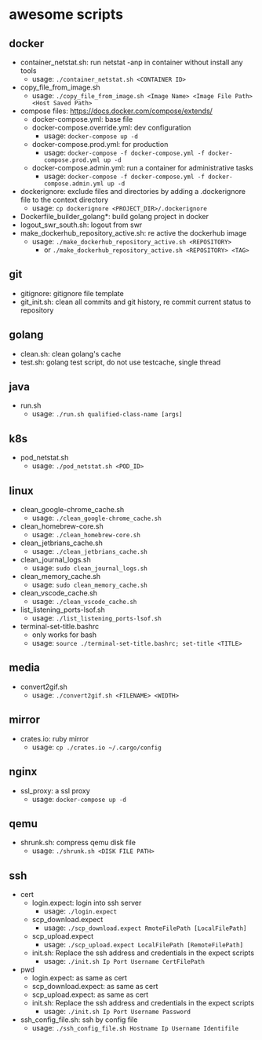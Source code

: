 # awesome scripts

## docker
* container_netstat.sh: run netstat -anp in container without install any tools
  * usage: `./container_netstat.sh <CONTAINER ID>`
* copy_file_from_image.sh
  * usage: `./copy_file_from_image.sh <Image Name> <Image File Path> <Host Saved Path>`
* compose files: https://docs.docker.com/compose/extends/
  * docker-compose.yml: base file
  * docker-compose.override.yml: dev configuration
    * usage: `docker-compose up -d`
  * docker-compose.prod.yml: for production
    * usage: `docker-compose -f docker-compose.yml -f docker-compose.prod.yml up -d`
  * docker-compose.admin.yml: run a container for administrative tasks
    * usage: `docker-compose -f docker-compose.yml -f docker-compose.admin.yml up -d`
* dockerignore: exclude files and directories by adding a .dockerignore file to the context directory
  * usage: `cp dockerignore <PROJECT_DIR>/.dockerignore`
* Dockerfile_builder_golang*: build golang project in docker
* logout_swr_south.sh: logout from swr
* make_dockerhub_repository_active.sh: re active the dockerhub image
  * usage: `./make_dockerhub_repository_active.sh <REPOSITORY>`
    * or `./make_dockerhub_repository_active.sh <REPOSITORY> <TAG>`

## git
* gitignore: gitignore file template
* git_init.sh: clean all commits and git history, re commit current status to repository

## golang
* clean.sh: clean golang's cache
* test.sh: golang test script, do not use testcache, single thread

## java
* run.sh
  * usage: `./run.sh qualified-class-name [args]`

## k8s
* pod_netstat.sh
  * usage: `./pod_netstat.sh <POD_ID>`

## linux
* clean_google-chrome_cache.sh
  * usage: `./clean_google-chrome_cache.sh`
* clean_homebrew-core.sh
  * usage: `./clean_homebrew-core.sh`
* clean_jetbrians_cache.sh
  * usage: `./clean_jetbrians_cache.sh`
* clean_journal_logs.sh
  * usage: `sudo clean_journal_logs.sh`
* clean_memory_cache.sh
  * usage: `sudo clean_memory_cache.sh`
* clean_vscode_cache.sh
  * usage: `./clean_vscode_cache.sh`
* list_listening_ports-lsof.sh
  * usage: `./list_listening_ports-lsof.sh`
* terminal-set-title.bashrc
  * only works for bash
  * usage: `source ./terminal-set-title.bashrc; set-title <TITLE>`

## media
* convert2gif.sh
  * usage: `./convert2gif.sh <FILENAME> <WIDTH>`

## mirror
* crates.io: ruby mirror
  * usage: `cp ./crates.io ~/.cargo/config`

## nginx
* ssl_proxy: a ssl proxy 
  * usage: `docker-compose up -d`

## qemu
* shrunk.sh: compress qemu disk file
  * usage: `./shrunk.sh <DISK FILE PATH>`

## ssh
* cert
  * login.expect: login into ssh server
    * usage: `./login.expect`
  * scp_download.expect
    * usage: `./scp_download.expect RmoteFilePath [LocalFilePath]`
  * scp_upload.expect
    * usage: `./scp_upload.expect LocalFilePath [RemoteFilePath]`
  * init.sh: Replace the ssh address and credentials in the expect scripts
    * usage: `./init.sh Ip Port Username CertFilePath`
* pwd
  * login.expect: as same as cert
  * scp_download.expect: as same as cert
  * scp_upload.expect: as same as cert
  * init.sh: Replace the ssh address and credentials in the expect scripts
    * usage: `./init.sh Ip Port Username Password`
* ssh_config_file.sh: ssh by config file
  * usage: `./ssh_config_file.sh Hostname Ip Username Identifile`